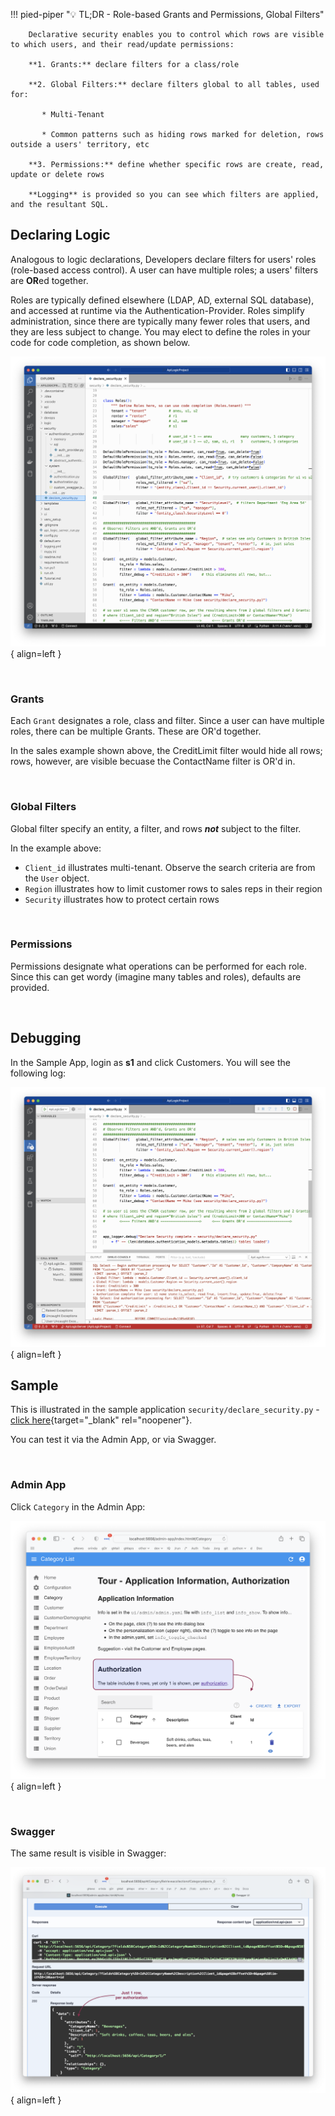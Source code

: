 !!! pied-piper ":bulb: TL;DR - Role-based Grants and Permissions, Global Filters"

        Declarative security enables you to control which rows are visible to which users, and their read/update permissions:
                
        **1. Grants:** declare filters for a class/role

        **2. Global Filters:** declare filters global to all tables, used for:

           * Multi-Tenant

           * Common patterns such as hiding rows marked for deletion, rows outside a users' territory, etc

        **3. Permissions:** define whether specific rows are create, read, update or delete rows

        **Logging** is provided so you can see which filters are applied, and the resultant SQL.



## Declaring Logic

Analogous to logic declarations, Developers declare filters for users' roles (role-based access control).  A user can have multiple roles; a users' filters are **OR**ed together.

Roles are typically defined elsewhere (LDAP, AD, external SQL database), and accessed at runtime via the Authentication-Provider.  Roles simplify administration, since there are typically many fewer roles that users, and they are less subject to change.  You may elect to define the roles in your code for code completion, as shown below.

![Declare Security](images/security/declare-security.png){ align=left }

&nbsp;

### Grants

Each `Grant` designates a role, class and filter.  Since a user can have multiple roles, there can be multiple Grants.  These are OR'd together.

In the sales example shown above, the CreditLimit filter would hide all rows; rows, however, are visible becuase the ContactName filter is OR'd in.

&nbsp;

### Global Filters

Global filter specify an entity, a filter, and rows ***not*** subject to the filter.

In the example above:

* `Client_id` illustrates multi-tenant.  Observe the search criteria are from the `User` object.
* `Region` illustrates how to limit customer rows to sales reps in their region
* `Security` illustrates how to protect certain rows

&nbsp;

### Permissions

Permissions designate what operations can be performed for each role.  Since this can get wordy (imagine many tables and roles), defaults are provided.

&nbsp;
 
## Debugging

In the Sample App, login as **s1** and click Customers.  You will see the following log:

![Role-based authorization](images/security/security-logging.png){ align=left }

## Sample

This is illustrated in the sample application `security/declare_security.py` - [click here](https://github.com/ApiLogicServer/demo/blob/main/security/declare_security.py){target="_blank" rel="noopener"}.

You can test it via the Admin App, or via Swagger.

&nbsp;

### Admin App

Click `Category` in the Admin App:

![Role-based authorization](images/security/security-admin.png){ align=left }


&nbsp;

### Swagger

The same result is visible in Swagger:

![Role-based authorization](images/security/swagger-categories.png){ align=left }
